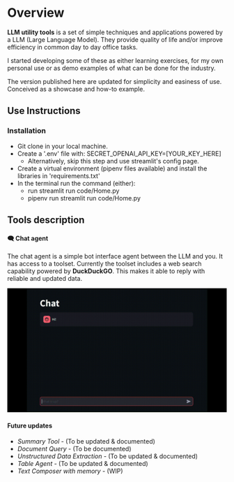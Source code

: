 # Overview

**LLM utility tools** is a set of simple techniques and applications
powered by a LLM (Large Language Model). They provide quality of life
and/or improve efficiency in common day to day office tasks.

I started developing some of these as either learning exercises, 
for my own personal use or as demo examples of what can be done for the industry.

The version published here are updated for simplicity and easiness of use.
Conceived as a showcase and how-to example.

## Use Instructions

### Installation
- Git clone in your local machine.
- Create a '.env' file with: SECRET_OPENAI_API_KEY=[YOUR_KEY_HERE]
    - Alternatively, skip this step and use streamlit's config page. 
- Create a virtual environment (pipenv files available) and install
the libraries in 'requirements.txt'
- In the terminal run the command (either):
    - run streamlit run code/Home.py
    - pipenv run streamlit run code/Home.py


## Tools description
#### 🗨️ Chat agent

The chat agent is a simple bot interface agent between the LLM and you.
It has access to a toolset. Currently the toolset includes a web search
capability powered by **DuckDuckGO**.
This makes it able to reply with reliable and updated data.

![](data\media\chat_agent.gif)

#### Future updates
* *Summary Tool* - (To be updated & documented)
* *Document Query* - (To be documented)
* *Unstructured Data Extraction* - (To be updated & documented)
* *Table Agent* - (To be updated & documented)
* *Text Composer with memory* - (WIP)


